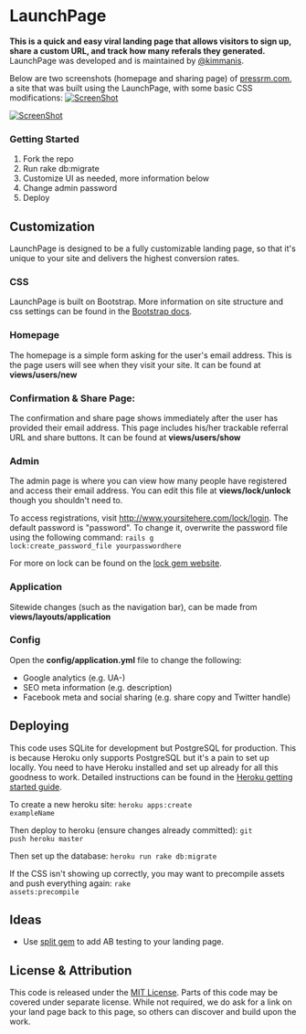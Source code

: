 # LaunchPage
**This is a quick and easy viral landing page that allows visitors to sign up, share a custom URL, and track how many referals they generated.** LaunchPage was developed and is maintained by [@kimmanis](https://twitter.com/kimmanis).

Below are two screenshots (homepage and sharing page) of [pressrm.com](http://www.pressrm.com/?code=HjayII), a site that was built using the LaunchPage, with some basic CSS modifications:
[![ScreenShot](http://i.imgur.com/Kc9SIwf.png)](http://www.pressrm.com/?code=HjayII)

[![ScreenShot](http://i.imgur.com/EPDOhcB.png)](http://www.pressrm.com/?code=HjayII)

### Getting Started
1. Fork the repo
2. Run rake db:migrate
3. Customize UI as needed, more information below
4. Change admin password
5. Deploy

## Customization
LaunchPage is designed to be a fully customizable landing page, so that it's unique to your site and delivers the highest conversion rates.

### CSS
LaunchPage is built on Bootstrap. More information on site structure and css settings can be found in the [ Bootstrap docs](http://getbootstrap.com/css/).

### Homepage
The homepage is a simple form asking for the user's email address. This is the page users will see when they visit your site. It can be found at **views/users/new**

### Confirmation & Share Page:
The confirmation and share page shows immediately after the user has provided their email address. This page includes his/her trackable referral URL and share buttons. It can be found at **views/users/show**

### Admin
The admin page is where you can view how many people have registered and access their email address. You can edit this file at **views/lock/unlock** though you shouldn't need to.

To access registrations, visit http://www.yoursitehere.com/lock/login. The default password is "password". To change it, overwrite the password file using the following command:
     <code>rails g lock:create_password_file yourpasswordhere</code>

For more on lock can be found on the [lock gem website](http://www.cowboycoded.com/2011/04/11/lock-down-a-rails-3-app-with-a-single-password-using-lock/).

### Application
Sitewide changes (such as the navigation bar), can be made from **views/layouts/application**

### Config
Open the **config/application.yml** file to change the following:
- Google analytics (e.g. UA-)
- SEO meta information (e.g. description)
- Facebook meta and social sharing (e.g. share copy and Twitter handle)

## Deploying
This code uses SQLite for development but PostgreSQL for production. This is because Heroku only supports PostgreSQL but it's a pain to set up locally. You need to have Heroku installed and set up already for all this goodness to work. Detailed instructions can be found in the [Heroku getting started guide](https://devcenter.heroku.com/articles/rails3).

To create a new heroku site: <code>heroku apps:create exampleName</code>

Then deploy to heroku (ensure changes already committed): <code>git push heroku master</code>

Then set up the database: <code>heroku run rake db:migrate</code>

If the CSS isn't showing up correctly, you may want to precompile assets and push everything again: <code>rake assets:precompile</code>

## Ideas
- Use [split gem](https://github.com/andrew/split) to add AB testing to your landing page.

## License & Attribution
This code is released under the [MIT License](http://choosealicense.com/licenses/mit/). Parts of this code may be covered under separate license. While not required, we do ask for a link on your land page back to this page, so others can discover and build upon the work.